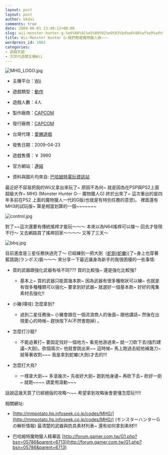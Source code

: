 ```yaml
---
layout: post
layout: post
author: kkdai
comments: true
date: 2009-06-01 13:40:12+00:00
slug: wii-monster-hunter-g-%e6%88%91%e5%80%91%e9%83%bd%e6%98%af%e9%ad%94%e7%89%a9%e7%8d%b5%e4%ba%ba%e6%97%8f
title: Wii-Monster Hunter G–我們都是魔物獵人族~~~
wordpress_id: 1061
categories:
- 遊戲天國
- 次世代遊戲主機Wii
---
```


![MHG_LOGO.jpg](http://farm4.static.flickr.com/3301/3583565835_0d9c202f94.jpg)

 

  
  * 主機平台：[Wii](http://acg.gamer.com.tw/?p=wii)
   
  * 遊戲類型：[動作](http://acg.gamer.com.tw/saleList.php?t=1&s=5&k=%E5%8B%95%E4%BD%9C)
   
  * 遊戲人數：4人 
   
  * 製作廠商：[CAPCOM](http://acg.gamer.com.tw/search.php?st=1&kw=CAPCOM)
   
  * 發行廠商：[CAPCOM](http://acg.gamer.com.tw/search.php?st=1&kw=CAPCOM)
   
  * 台灣代理：[愛勝遊戲](http://acg.gamer.com.tw/search.php?st=1&kw=%E6%84%9B%E5%8B%9D%E9%81%8A%E6%88%B2)
   
  * 發售日期：2009-04-23 
   
  * 遊戲售價：￥ 3990 
   
  * 官方網站：[連結](http://acg.gamer.com.tw/)
   
  * 資料與圖片均來自: [巴哈姆特電玩資訊站](http://www.gamer.com.tw)
 

 

最近好不容易把我的Wii又拿出來玩了~ 原因不為何~ 就是因為在PSP與PS2上面超級大作~ MHG (Monster Hunter G-- 魔物獵人G) 終於出來了~ 這次重出的是四年多前在PS2 上面的魔物獵人一代的G版(也就是有特別任務的意思)。 裡面還有MH3的試玩版~ 算是相當划算的一個~~~~~~~

 

![control.jpg](http://farm3.static.flickr.com/2471/3583565435_3659fb3308.jpg)

 

對了~~這次還要有傳統搖桿才能玩～～～ 本來以為N64搖桿可以擋～ 回去才發現不行～ 又去網路買了搖桿回家～～～～ 又等了三天～

 

 

![bbq.jpg](http://farm4.static.flickr.com/3361/3584372404_e9eb01a701.jpg)

 

目前進度是三星任務快過完了～ 已經練到一把大劍（[蛇劍(蛇蠍))](http://mmpotato.hp.infoseek.co.jp/codes/MHG/Bugu/sword.html)了~身上也穿著藍跳跳(ランポス)裝～～～ 來分享一下最近讓身為新手的我很困擾的一些事情:

 

  
  * 買的武器跟強化武器有啥不同??? 買的比較強~ 還是強化比較強?             
    * 基本上~ 買的武器只能買幾本款~ 因為武器有很多種樹狀可以練~ 也就是有很多種種類可以強化~ 要拿到好武器~ 就選好一個基本款~ 好好的蒐集素材去強化!! 
       
   
  * 小豬(噗吱) 怎麼拿到?             
    * 過到二星任務後~ 小豬會跟在一個流浪商人的後面~ 跟他講話~ 然後在出現愛心的時候~ 趕快按下A(不然會跑掉) 。 
       
   
  * 怎麼打沙龍?             
    * 不能追著打~ 要固定找好一個地方~ 看見他游過來~ 就一刀砍下去(強烈建議~大劍)。砍個兩次~ 他就會跳出來~~ 這時候~ 馬上跑過去給他補幾刀~ 就等著收割~~~ 我是拿到蛇蠍(大劍)才去的!!! 
       
   
  * 怎麼打大鳥?             
    * 一樣拿大劍~~ 多滾幾次~ 先收好大劍~ 跑到他身邊~ 再砍下去~ 砍好一劍~ 就跑~~~~ 請愛用滾動~~~ 
       
 

話說這幾天買了已經絕版的攻略～~~ 希望拿到攻略後會更懂怎麼玩!!!!!

 

 

相關網址:

 

  
  * [http://mmpotato.hp.infoseek.co.jp/codes/MHG/](http://mmpotato.hp.infoseek.co.jp/codes/MHG/) (モンスターハンターＧの解析情報) 最清楚的武器與防具素材列表~ 還有如何拿到素材!!! 
   
  * 巴哈姆特魔物獵人精華區 [http://forum.gamer.com.tw/G1.php?bsn=05786&parent=6713](http://forum.gamer.com.tw/G1.php?bsn=05786&parent=6713)
